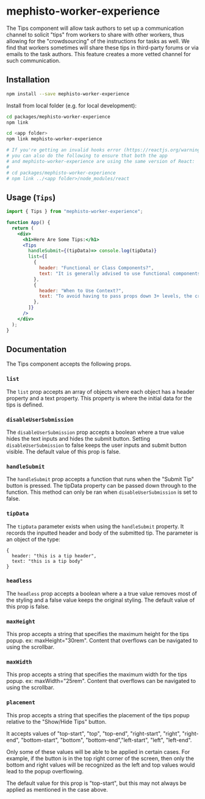 # mephisto-worker-experience

The Tips component will allow task authors to set up a communication channel to solicit "tips" from workers to share with other workers, thus allowing for the "crowdsourcing" of the instructions for tasks as well. We find that workers sometimes will share these tips in third-party forums or via emails to the task authors. This feature creates a more vetted channel for such communication.

## Installation

```bash
npm install --save mephisto-worker-experience
```

Install from local folder (e.g. for local development):

```bash
cd packages/mephisto-worker-experience
npm link

cd <app folder>
npm link mephisto-worker-experience

# If you're getting an invalid hooks error (https://reactjs.org/warnings/invalid-hook-call-warning.html),
# you can also do the following to ensure that both the app
# and mephisto-worker-experience are using the same version of React:
# 
# cd packages/mephisto-worker-experience
# npm link ../<app folder>/node_modules/react
```

## Usage (`Tips`)

```jsx
import { Tips } from "mephisto-worker-experience";

function App() {
  return (
    <div>
      <h1>Here Are Some Tips:</h1>
      <Tips
        handleSubmit={(tipData)=> console.log(tipData)}
        list={[
          {
            header: "Functional or Class Components?",
            text: "It is generally advised to use functional components as they are thought to be the future of React.",
          },
          {
            header: "When to Use Context?",
            text: "To avoid having to pass props down 3+ levels, the createContext() and useContext() methods can be used.  ",
          },
        ]}
      />
    </div>
  );
}
```

## Documentation
The Tips component accepts the following props.
### `list`
The `list` prop accepts an array of objects where each object has a header property and a text property. This property is where the initial data for the tips is defined.
### `disableUserSubmission`
The `disableUserSubmission` prop accepts a boolean where a true value hides the text inputs and hides the submit button. Setting `disableUserSubmission` to false keeps the user inputs and submit button visible. 
The default value of this prop is false.
### `handleSubmit`
The `handleSubmit` prop accepts a function that runs when the "Submit Tip" button is pressed. The tipData property can be passed down through to the function. This method can only be ran when `disableUserSubmission` is set to false.
### `tipData`
The `tipData` parameter exists when using the `handleSubmit` property. It records the inputted header and body of the submitted tip. The parameter is an object of the type:
```
{
  header: "this is a tip header",
  text: "this is a tip body"
}
```
### `headless`
The `headless` prop accepts a boolean where a a true value removes most of the styling and a false value keeps the original styling. The default value of this prop is false.
### `maxHeight`
This prop accepts a string that specifies the maximum height for the tips popup. ex: maxHeight="30rem". Content that overflows can be navigated to using the scrollbar.
### `maxWidth`
This prop accepts a string that specifies the maximum width for the tips popup. ex: maxWidth="25rem". Content that overflows can be navigated to using the scrollbar.
### `placement`
This prop accepts a string that specifies the placement of the tips popup relative to the "Show/Hide Tips" button. 

It accepts values of "top-start", "top", "top-end", "right-start", "right", "right-end", "bottom-start", "bottom", "bottom-end","left-start", "left", "left-end". 

Only some of these values will be able to be applied in certain cases. For example, if the button is in the top right corner of the screen, then only the bottom and right values will be recognized as the left and top values would lead to the popup overflowing. 

The default value for this prop is "top-start", but this may not always be applied as mentioned in the case above.
